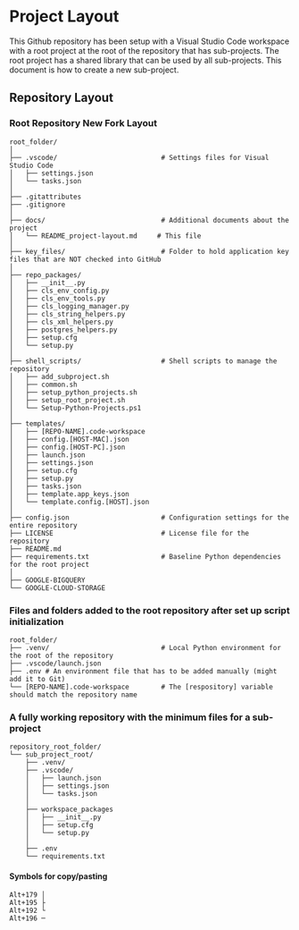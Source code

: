 # Project Layout

This Github repository has been setup with a Visual Studio Code workspace with a root project at the root of the repository that has sub-projects. The root project has a shared library that can be used by all sub-projects. This document is how to create a new sub-project.

## Repository Layout

### Root Repository New Fork Layout

```
root_folder/
│
├── .vscode/                          # Settings files for Visual Studio Code
│   ├── settings.json
│   └── tasks.json
│
├── .gitattributes
├── .gitignore
│
├── docs/                             # Additional documents about the project
│   └── README_project-layout.md     # This file
│
├── key_files/                        # Folder to hold application key files that are NOT checked into GitHub
│
├── repo_packages/
│   ├── __init__.py
│   ├── cls_env_config.py
│   ├── cls_env_tools.py
│   ├── cls_logging_manager.py
│   ├── cls_string_helpers.py
│   ├── cls_xml_helpers.py
│   ├── postgres_helpers.py
│   ├── setup.cfg
│   └── setup.py
│
├── shell_scripts/                    # Shell scripts to manage the repository
│   ├── add_subproject.sh
│   ├── common.sh
│   ├── setup_python_projects.sh
│   ├── setup_root_project.sh
│   └── Setup-Python-Projects.ps1
│
├── templates/
│   ├── [REPO-NAME].code-workspace
│   ├── config.[HOST-MAC].json
│   ├── config.[HOST-PC].json
│   ├── launch.json
│   ├── settings.json
│   ├── setup.cfg
│   ├── setup.py
│   ├── tasks.json
│   ├── template.app_keys.json
│   └── template.config.[HOST].json
│
├── config.json                       # Configuration settings for the entire repository
├── LICENSE                           # License file for the repository
├── README.md
├── requirements.txt                  # Baseline Python dependencies for the root project
│
├── GOOGLE-BIGQUERY
└── GOOGLE-CLOUD-STORAGE
```

### Files and folders added to the root repository after set up script initialization

```
root_folder/
├── .venv/                            # Local Python environment for the root of the repository
├── .vscode/launch.json
├── .env # An environment file that has to be added manually (might add it to Git)
└── [REPO-NAME].code-workspace        # The [respository] variable should match the repository name
 ```

### A fully working repository with the minimum files for a sub-project

```
repository_root_folder/
└── sub_project_root/
    ├── .venv/
    ├── .vscode/
    │   ├── launch.json
    │   ├── settings.json
    │   └── tasks.json
    │
    ├── workspace_packages
    │   ├── __init__.py
    │   ├── setup.cfg
    │   └── setup.py
    │
    ├── .env
    └── requirements.txt
```

#### Symbols for copy/pasting

```
Alt+179 │
Alt+195 ├
Alt+192 └
Alt+196 ─
```